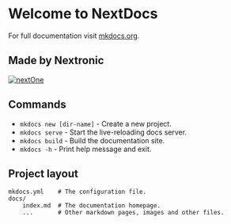 # Welcome to NextDocs

For full documentation visit [mkdocs.org](https://www.mkdocs.org).

## Made by Nextronic
[![nextOne](https://phoni.ma/wp-content/uploads/2020/05/nextronic-carte-electronique-nextone-comptabile-arduino-uno-fabriquee-au-maroc_5ecc9bd46e922.jpeg)](/cards/NextOne)

## Commands

* `mkdocs new [dir-name]` - Create a new project.
* `mkdocs serve` - Start the live-reloading docs server.
* `mkdocs build` - Build the documentation site.
* `mkdocs -h` - Print help message and exit.

## Project layout

    mkdocs.yml    # The configuration file.
    docs/
        index.md  # The documentation homepage.
        ...       # Other markdown pages, images and other files.
